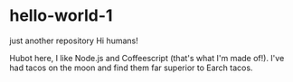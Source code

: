 # hello-world-1
just another repository
Hi humans!

Hubot here, I like Node.js and Coffeescript (that's what I'm made of!).
I've had tacos on the moon and find them far superior to Earch tacos.
